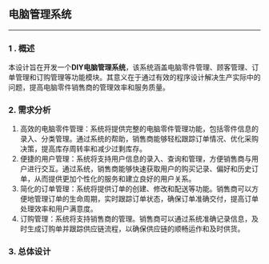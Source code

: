 ## 电脑管理系统
--- 
### 1 . 概述
本设计旨在开发一个**DIY电脑管理系统**，该系统涵盖电脑零件管理、顾客管理、订单管理和订购管理等功能模块。其意义在于通过有效的程序设计解决生产实际中的问题，提高电脑零件销售商的管理效率和服务质量。
### 2. 需求分析
1.	高效的电脑零件管理：系统将提供完整的电脑零件管理功能，包括零件信息的录入、分类管理。通过系统的帮助，销售商能够轻松跟踪订单情况、优化采购决策，提高库存周转率和减少过剩库存。
2.	便捷的用户管理：系统将支持用户信息的录入、查询和管理，方便销售商与用户进行交互。通过系统，销售商能够快速获取用户的购买记录、偏好和历史订单，从而提供更加个性化的服务和建立良好的用户关系。
3.	简化的订单管理：系统将提供订单的创建、修改和配送等功能。销售商可以方便地管理订单的生命周期，实时跟踪订单状态，确保订单准确交付，提高订单处理效率和用户满意度。
4.	订购管理：系统将支持销售商的管理。销售商可以通过系统准确记录信息，及时生成订购单并跟踪供应链流程，以确保供应链的顺畅运作和及时供货。
### 3. 总体设计
